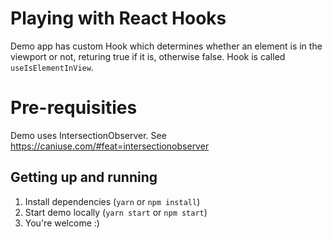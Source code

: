 # Playing with React Hooks

Demo app has custom Hook which determines whether an element is in the viewport or not, returing true if it is, otherwise false. Hook is called `useIsElementInView`.

# Pre-requisities 

Demo uses IntersectionObserver. See https://caniuse.com/#feat=intersectionobserver


## Getting up and running

1. Install dependencies (`yarn` or `npm install`)
2. Start demo locally (`yarn start` or `npm start`)
3. You're welcome :)
